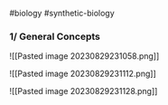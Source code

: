 #biology #synthetic-biology 
### 1/ General Concepts
![[Pasted image 20230829231058.png]]

![[Pasted image 20230829231112.png]]

![[Pasted image 20230829231128.png]]